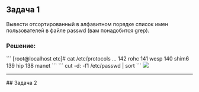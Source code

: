 ## Задача 1
Вывести отсортированный в алфавитном порядке список имен пользователей в файле passwd (вам понадобится grep).
<h3>Решение:</h3>
```
[root@localhost etc]# cat /etc/protocols ...
142 rohc
141 wesp
140 shim6
139 hip
138 manet
```
```
cut -d: -f1 /etc/passwd | sort
```
<img src="https://github.com/user-attachments/assets/c8417021-8448-48f7-adbf-7edbbc22e4cf">
<hr>
## Задача 2
